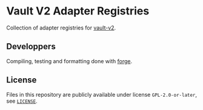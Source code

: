 # Vault V2 Adapter Registries

Collection of adapter registries for [vault-v2](https://github.com/morpho-org/vault-v2).

## Developpers

Compiling, testing and formatting done with [forge](https://book.getfoundry.sh/).

## License

Files in this repository are publicly available under license `GPL-2.0-or-later`, see [`LICENSE`](./LICENSE).